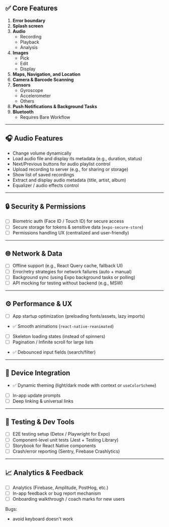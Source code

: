 ## ✅ Core Features

1. **Error boundary**
2. **Splash screen**
3. **Audio**
   - Recording
   - Playback
   - Analysis
4. **Images**
   - Pick
   - Edit
   - Display
5. **Maps, Navigation, and Location**
6. **Camera & Barcode Scanning**
7. **Sensors**
   - Gyroscope
   - Accelerometer
   - Others
8. **Push Notifications & Background Tasks**
9. **Bluetooth**
   - Requires Bare Workflow

---

## 🎧 Audio Features

- Change volume dynamically
- Load audio file and display its metadata (e.g., duration, status)
- Next/Previous buttons for audio playlist control
- Upload recording to server (e.g., for sharing or storage)
- Show list of saved recordings
- Extract and display audio metadata (title, artist, album)
- Equalizer / audio effects control

---

## 🔒 Security & Permissions

- [ ] Biometric auth (Face ID / Touch ID) for secure access
- [ ] Secure storage for tokens & sensitive data (`expo-secure-store`)
- [ ] Permissions handling UX (centralized and user-friendly)

---

## 🌐 Network & Data

- [ ] Offline support (e.g., React Query cache, fallback UI)
- [ ] Error/retry strategies for network failures (auto + manual)
- [ ] Background sync (using Expo background tasks or polling)
- [ ] API mocking for testing without backend (e.g., MSW)

---

## ⚙️ Performance & UX

- [ ] App startup optimization (preloading fonts/assets, lazy imports)
- ✅ Smooth animations (`react-native-reanimated`)
- [ ] Skeleton loading states (instead of spinners)
- [ ] Pagination / Infinite scroll for large lists
- ✅ Debounced input fields (search/filter)

---

## 📱 Device Integration

- ✅ Dynamic theming (light/dark mode with context or `useColorScheme`)
- [ ] In-app update prompts
- [ ] Deep linking & universal links

---

## 🧪 Testing & Dev Tools

- [ ] E2E testing setup (Detox / Playwright for Expo)
- [ ] Component-level unit tests (Jest + Testing Library)
- [ ] Storybook for React Native components
- [ ] Crash/error reporting (Sentry, Firebase Crashlytics)

---

## 📈 Analytics & Feedback

- [ ] Analytics (Firebase, Amplitude, PostHog, etc.)
- [ ] In-app feedback or bug report mechanism
- [ ] Onboarding walkthrough / coach marks for new users

Bugs:

- avoid keyboard doesn't work